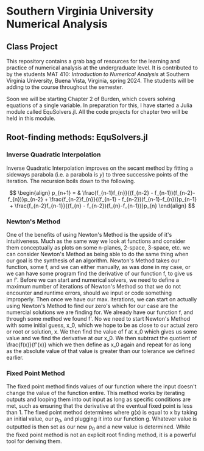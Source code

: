 # Southern Virginia University Numerical Analysis
## Class Project

This repository contains a grab bag of resources for the learning and practice of numerical analysis at the undergraduate level. It is contributed to by the students MAT 410: _Introduction to Numerical Analysis_ at Southern Virginia University, Buena Vista, Virginia, spring 2024. The students will be adding to the course throughout the semester.  

Soon we will be starting Chapter 2 of Burden, which covers solving equations of a single variable. In preparation for this, I have started a Julia module called EquSolvers.jl. All the code projects for chapter two will be held in this module. 

## Root-finding methods: EquSolvers.jl

### Inverse Quadratic Interpolation

Inverse Quadratic Interpolation improves on the secant method by fitting a sideways parabola (i.e. a parabola is $y$) to three successive points of the iteration. The recursion boils down to the following. 

$$ 
\begin{align}
p_{n+1} = & \frac{f_{n-1}f_{n}}{(f_{n-2} - f_{n-1})(f_{n-2}-f_{n})}p_{n-2} + \frac{f_{n-2}f_{n}}{(f_{n-1} - f_{n-2})(f_{n-1}-f_{n})}p_{n-1} + \frac{f_{n-2}f_{n-1}}{(f_{n} - f_{n-2})(f_{n}-f_{n-1})}p_{n}
 \end{align}
$$

### Newton's Method
One of the benefits of using Newton's Method is the upside of it's intuitiveness. Much as the same way we look at functions and consider them conceptually as plots on some n-planes, 2-space, 3-space, etc. we can consider Newton's Method as being able to do the same thing when our goal is the synthesis of an algorithm. Newton's Method takes our function, some f, and we can either manually, as was done in my case, or we can have some program find the derivative of our function f, to give us an f'. Before we can start and numerical solvers, we need to define a maximum number of iterations of Newton's Method so that we do not encounter and runtime errors, should we input or code something improperly. Then once we have our max. iterations, we can start on actually using Newton's Method to find our zero's which for our case are the numercial solutions we are finding for. We already have our function f, and through some method we found f'. No we need to start Newton's Method with some initial guess, x_0, which we hope to be as close to our actual zero or root or solution, x. We then find the value of f at x_0 which gives us some value and we find the derivative at our x_0. We then subtract the quotient of \frac{f(x)}{f'(x)} which we then define as x_0 again and repeat for as long as the absolute value of that value is greater than our tolerance we defined earlier.

### Fixed Point Method

The fixed point method finds values of our function where the input doesn't change the value of the function entire. This method works by iterating outputs and looping them into out input as long as specific conditions are met, such as ensuring that the derivative at the eventual fixed point is less than $1$. The fixed point method determines where g(x) is equal to x by taking an initial value, our p$_0$, and plugging it into our function g. Whatever value is outputted is then set as our new p$_0$ and a new value is determined. While the fixed point method is not an explicit root finding method, it is a powerful tool for deriving them. 
